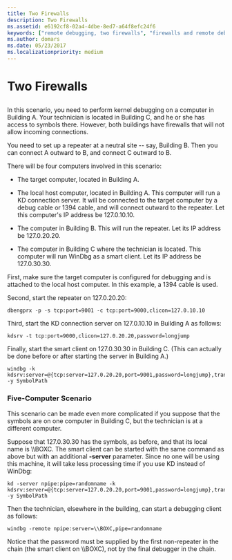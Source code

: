 ```yaml
---
title: Two Firewalls
description: Two Firewalls
ms.assetid: e6192cf8-02a4-4dbe-8ed7-a64f8efc24f6
keywords: ["remote debugging, two firewalls", "firewalls and remote debugging"]
ms.author: domars
ms.date: 05/23/2017
ms.localizationpriority: medium
---
```


# Two Firewalls


## <span id="ddk_two_firewalls_dbg"></span><span id="DDK_TWO_FIREWALLS_DBG"></span>


In this scenario, you need to perform kernel debugging on a computer in Building A. Your technician is located in Building C, and he or she has access to symbols there. However, both buildings have firewalls that will not allow incoming connections.

You need to set up a repeater at a neutral site -- say, Building B. Then you can connect A outward to B, and connect C outward to B.

There will be four computers involved in this scenario:

-   The target computer, located in Building A.

-   The local host computer, located in Building A. This computer will run a KD connection server. It will be connected to the target computer by a debug cable or 1394 cable, and will connect outward to the repeater. Let this computer's IP address be 127.0.10.10.

-   The computer in Building B. This will run the repeater. Let its IP address be 127.0.20.20.

-   The computer in Building C where the technician is located. This computer will run WinDbg as a smart client. Let its IP address be 127.0.30.30.

First, make sure the target computer is configured for debugging and is attached to the local host computer. In this example, a 1394 cable is used.

Second, start the repeater on 127.0.20.20:

```
dbengprx -p -s tcp:port=9001 -c tcp:port=9000,clicon=127.0.10.10 
```

Third, start the KD connection server on 127.0.10.10 in Building A as follows:

```
kdsrv -t tcp:port=9000,clicon=127.0.20.20,password=longjump 
```

Finally, start the smart client on 127.0.30.30 in Building C. (This can actually be done before or after starting the server in Building A.)

```
windbg -k kdsrv:server=@{tcp:server=127.0.20.20,port=9001,password=longjump},trans=@{1394:channel=9} -y SymbolPath
```

### <span id="five_computer_scenario"></span><span id="FIVE_COMPUTER_SCENARIO"></span>Five-Computer Scenario

This scenario can be made even more complicated if you suppose that the symbols are on one computer in Building C, but the technician is at a different computer.

Suppose that 127.0.30.30 has the symbols, as before, and that its local name is \\\\BOXC. The smart client can be started with the same command as above but with an additional **-server** parameter. Since no one will be using this machine, it will take less processing time if you use KD instead of WinDbg:

```
kd -server npipe:pipe=randomname -k kdsrv:server=@{tcp:server=127.0.20.20,port=9001,password=longjump},trans=@{1394:channel=9} -y SymbolPath
```

Then the technician, elsewhere in the building, can start a debugging client as follows:

```
windbg -remote npipe:server=\\BOXC,pipe=randomname 
```

Notice that the password must be supplied by the first non-repeater in the chain (the smart client on \\\\BOXC), not by the final debugger in the chain.

 

 





